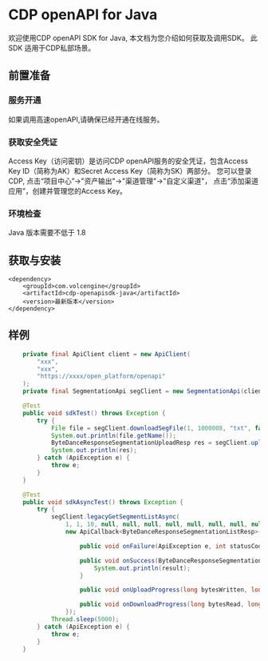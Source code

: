 # CDP openAPI for Java

欢迎使用CDP openAPI SDK for Java, 本文档为您介绍如何获取及调用SDK。
此SDK 适用于CDP私部场景。
## 前置准备
### 服务开通
如果调用高速openAPI,请确保已经开通在线服务。

### 获取安全凭证
Access Key（访问密钥）是访问CDP openAPI服务的安全凭证，包含Access Key ID（简称为AK）和Secret Access Key（简称为SK）两部分。
您可以登录CDP, 点击“项目中心”->"资产输出"->"渠道管理"->"自定义渠道"， 点击“添加渠道应用”，创建并管理您的Access Key。

### 环境检查
Java 版本需要不低于 1.8

## 获取与安装

```
<dependency>
    <groupId>com.volcengine</groupId>
    <artifactId>cdp-openapisdk-java</artifactId>
    <version>最新版本</version>
</dependency>
```

## 样例
```java
    private final ApiClient client = new ApiClient(
        "xxx",
        "xxx",
        "https://xxxx/open_platform/openapi"
    );
    private final SegmentationApi segClient = new SegmentationApi(client);

    @Test
    public void sdkTest() throws Exception {
        try {
            File file = segClient.downloadSegFile(1, 1000008, "txt", false);
            System.out.println(file.getName());
            ByteDanceResponseSegmentationUploadResp res = segClient.uploadSegFile(file, 1);
            System.out.println(res);
        } catch (ApiException e) {
            throw e;
        }
    }

    @Test
    public void sdkAsyncTest() throws Exception {
        try {
            segClient.legacyGetSegmentListAsync(
                1, 1, 10, null, null, null, null, null, null, null, null,
                new ApiCallback<ByteDanceResponseSegmentationListResp>() {

                    public void onFailure(ApiException e, int statusCode, Map<String, List<String>> responseHeaders) {}

                    public void onSuccess(ByteDanceResponseSegmentationListResp result, int statusCode, Map<String, List<String>> responseHeaders) {
                        System.out.println(result);
                    }

                    public void onUploadProgress(long bytesWritten, long contentLength, boolean done) {}

                    public void onDownloadProgress(long bytesRead, long contentLength, boolean done) {}
                });
            Thread.sleep(5000);
        } catch (ApiException e) {
            throw e;
        }
    }
```



